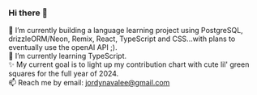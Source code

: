 ### Hi there 👋

<!--
**jordyy/jordyy** is a ✨ _special_ ✨ repository because its `README.md` (this file) appears on your GitHub profile.

Here are some ideas to get you started:

- 🔭 I’m currently working on ...
- 🌱 I’m currently learning ...
- 👯 I’m looking to collaborate on ...
- 🤔 I’m looking for help with ...
- 💬 Ask me about ...
- 📫 How to reach me: ...
- 😄 Pronouns: ...
- ⚡ Fun fact: ...
-->

🔭 I’m currently building a language learning project using PostgreSQL, drizzleORM/Neon, Remix, React, TypeScript and CSS...with plans to eventually use the openAI API ;).
</br>
🌱 I’m currently learning TypeScript.
</br>
✨ My current goal is to light up my contribution chart with cute lil' green squares for the full year of 2024. 
</br>
📫 Reach me by email: jordynavalee@gmail.com
